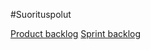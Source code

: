 #Suorituspolut

[Product backlog](https://docs.google.com/spreadsheets/d/1LwSKeKnjF9BILT-SWq7dcVWEsRqqfTetZ7wfIkhxkG0/edit#gid=0)
[Sprint backlog](https://docs.google.com/spreadsheets/d/10I3woz3KTBmCiSt_vDrgeIdjG_VAujJe4kMJsc5h_64/edit#gid=1103601563)
